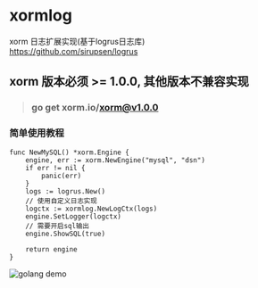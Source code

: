 # xormlog
xorm 日志扩展实现(基于logrus日志库)  
https://github.com/sirupsen/logrus

## xorm 版本必须 >= 1.0.0, 其他版本不兼容实现
> ### go get xorm.io/xorm@v1.0.0

### 简单使用教程
```golang
func NewMySQL() *xorm.Engine {
	engine, err := xorm.NewEngine("mysql", "dsn")
	if err != nil {
		panic(err)
    }
    logs := logrus.New()
    // 使用自定义日志实现
    logctx := xormlog.NewLogCtx(logs)
    engine.SetLogger(logctx)
    // 需要开启sql输出
    engine.ShowSQL(true)
    
    return engine
}

```
![golang demo](https://carbon.now.sh/?bg=rgba(171%2C184%2C195%2C100)&t=material&wt=none&l=text%2Fx-go&ds=true&dsyoff=20px&dsblur=68px&wc=true&wa=true&pv=48px&ph=32px&ln=false&fl=1&fm=Hack&fs=13px&lh=133%25&si=false&es=2x&wm=false&code=func%2520NewMySQL()%2520*xorm.Engine%2520%257B%250A%2509engine%252C%2520err%2520%253A%253D%2520xorm.NewEngine(%2522mysql%2522%252C%2520%2522dsn%2522)%250A%2509if%2520err%2520!%253D%2520nil%2520%257B%250A%2509%2509panic(err)%250A%2520%2520%2520%2520%257D%250A%2520%2520%2520%2520logs%2520%253A%253D%2520logrus.New()%250A%2520%2520%2520%2520%252F%252F%2520%25E4%25BD%25BF%25E7%2594%25A8%25E8%2587%25AA%25E5%25AE%259A%25E4%25B9%2589%25E6%2597%25A5%25E5%25BF%2597%25E5%25AE%259E%25E7%258E%25B0%250A%2509logctx%2520%253A%253D%2520xormlog.NewLogCtx(logs)%250A%2520%2520%2520%2520engine.SetLogger(logctx)%250A%2520%2520%2520%2520%252F%252F%2520%25E9%259C%2580%25E8%25A6%2581%25E5%25BC%2580%25E5%2590%25AFsql%25E8%25BE%2593%25E5%2587%25BA%250A%2520%2520%2520%2520engine.ShowSQL(true)%250A%2520%2520%2520%2520%250A%2520%2520%2520%2520return%2520engine%250A%257D)
